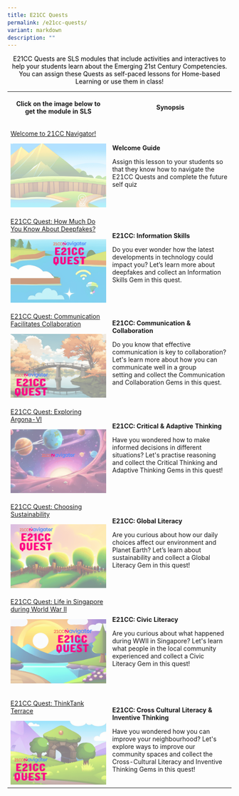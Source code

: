 ```yaml
---
title: E21CC Quests
permalink: /e21cc-quests/
variant: markdown
description: ""
---
```

<center><p style="color: black;">E21CC Quests are SLS modules that include activities and interactives to help your students learn about the Emerging 21st Century Competencies. You can assign these Quests as self-paced lessons for Home-based Learning or use them in class!</p></center>

<table style="minWidth: 50px">
<colgroup>
<col>
<col>
</colgroup>
<tbody>
<tr>
<th rowspan="1" colspan="1">
<p>Click on the image below to get the module in SLS</p>
</th>
<th rowspan="1" colspan="1">
<p>Synopsis</p>
</th>
</tr>
<tr>
<td rowspan="1" colspan="1">
<p><a href="https://for.edu.sg/21ccn-welcome" rel="noopener noreferrer nofollow" target="_blank">Welcome to 21CC Navigator!</a>
</p><a class="isomer-image-wrapper" href="https://for.edu.sg/21ccn-welcome"><img style="width: 100%" height="auto" width="100%" alt="" src="/images/quest_welcome.gif"></a>
</td>
<td rowspan="1" colspan="1">
<p><strong>Welcome Guide</strong>
</p>
<p>Assign this lesson to your students so that they know how to navigate
the E21CC Quests and complete the future self quiz</p>
<p></p>
</td>
</tr>
<tr>
<td rowspan="1" colspan="1">
<p><a href="https://for.edu.sg/21ccn-infoskills" rel="noopener noreferrer nofollow" target="_blank">E21CC Quest: How Much Do You Know About Deepfakes?</a>
</p><a class="isomer-image-wrapper" href="https://for.edu.sg/21ccn-infoskills"><img style="width: 100%" height="auto" width="100%" alt="" src="/images/21CC Navigator/21CCN_info_deepfake.gif"></a>
</td>
<td rowspan="1" colspan="1">
<p><strong>E21CC: Information Skills</strong>
</p>
<p>Do you ever wonder how the latest developments in technology could impact
you? Let’s learn more about deepfakes and collect an Information Skills
Gem in this quest.</p>
</td>
</tr>
<tr>
<td rowspan="1" colspan="1">
<p><a href="https://go.gov.sg/21ccn-commcollab" rel="noopener noreferrer nofollow" target="_blank">E21CC Quest: Communication Facilitates Collaboration</a>
</p><a class="isomer-image-wrapper" href="https://go.gov.sg/21ccn-commcollab"><img style="width: 100%" height="auto" width="100%" alt="" src="/images/21CC Navigator/21CCN_commcollab.gif"></a>
</td>
<td rowspan="1" colspan="1">
<p><strong>E21CC: Communication &amp; Collaboration</strong>
</p>
<p>Do you know that effective communication is key to collaboration? Let's
learn more about how you can communicate well in a group setting&nbsp;and
collect the Communication and Collaboration Gems in this quest.</p>
</td>
</tr>
<tr>
<td rowspan="1" colspan="1">
<p><a href="https://go.gov.sg/21ccn-criticaladaptive" rel="noopener noreferrer nofollow" target="_blank">E21CC Quest: Exploring Argona-VI</a>
</p><a class="isomer-image-wrapper" href="https://go.gov.sg/21ccn-criticaladaptive"><img style="width: 100%" height="auto" width="100%" alt="" src="/images/21CC Navigator/21CCN_criticaladaptive.gif"></a>
</td>
<td rowspan="1" colspan="1">
<p><strong>E21CC: Critical &amp; Adaptive Thinking</strong>
</p>
<p>Have you wondered how to make informed decisions in different situations?
Let's practise reasoning and collect the Critical Thinking and Adaptive
Thinking Gems in this quest!</p>
</td>
</tr>
<tr>
<td rowspan="1" colspan="1">
<p><a href="https://go.gov.sg/21ccn-globalliteracy" rel="noopener noreferrer nofollow" target="_blank">E21CC Quest: Choosing Sustainability</a>
</p><a class="isomer-image-wrapper" href="https://go.gov.sg/21ccn-globalliteracy"><img style="width: 100%" height="auto" width="100%" alt="" src="/images/21CC Navigator/21CCN_global.gif"></a>
</td>
<td rowspan="1" colspan="1">
<p><strong>E21CC: Global Literacy</strong>
</p>
<p>Are you curious about how our daily choices affect our environment and
Planet Earth? Let’s learn about sustainability and collect a Global Literacy
Gem in this quest!</p>
</td>
</tr>
<tr>
<td rowspan="1" colspan="1">
<p><a href="https://go.gov.sg/21ccn-civicliteracy" rel="noopener noreferrer nofollow" target="_blank">E21CC Quest: Life in Singapore during World War II</a>
</p>
<p></p><a class="isomer-image-wrapper" href="https://go.gov.sg/21ccn-civicliteracy"><img style="width: 100%" height="auto" width="100%" alt="" src="/images/21CC Navigator/21CCN_civic.gif"></a>
<p></p>
</td>
<td rowspan="1" colspan="1">
<p><strong>E21CC: Civic Literacy</strong>
</p>
<p>Are you curious about what happened during WWII in Singapore? Let's learn
what people in the local community experienced and collect a Civic Literacy
Gem in this quest!</p>
<p></p>
</td>
</tr>
<tr>
<td rowspan="1" colspan="1">
<p><a href="https://go.gov.sg/crossculturalinventive" rel="noopener noreferrer nofollow" target="_blank">E21CC Quest: ThinkTank Terrace</a>
</p><a class="isomer-image-wrapper" href="https://go.gov.sg/crossculturalinventive"><img style="width: 100%" height="auto" width="100%" alt="" src="/images/21CCN_crosscultural.gif"></a>
</td>
<td rowspan="1" colspan="1">
<p><strong>E21CC: Cross Cultural Literacy &amp; Inventive Thinking</strong>
</p>
<p>Have you wondered how you can improve your neighbourhood? Let's explore
ways to improve our community spaces and collect the Cross-Cultural Literacy
and Inventive Thinking Gems in this quest!</p>
</td>
</tr>
</tbody>
</table>
<p></p>